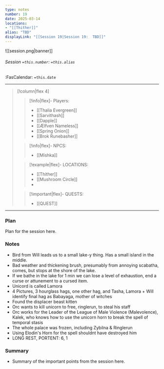 ```yaml
---
type: notes
number: 19
date: 2025-03-14
locations:
- "[[Thither]]"
alias: "TBD"
displayLink: "[[Session 19|Session 19:  TBD]]"
---
```


![[session.png|banner]]
###### Session `=this.number`: `=this.alias`
<span class="sub2">:FasCalendar: `=this.date` </span>
___

> [!column|flex 4]
> 
>> [!info|flex]- Players:
>> - [[Thalia Evergreen]]
>> - [[Sarvithash]]
>> - [[Dapple]]
>> - [[Ælfven Nameless]]
>> - [[Spring Onion]]
>> - [[Brok Runebasher]]
> 
>> [!info|flex]- NPCS:
>> - [[Mishka]]
>
>> [!example|flex]- LOCATIONS:
>> - [[Thither]]
>> - [[Mushroom Circle]]
>> - 
>
>> [!important|flex]- QUESTS:
>> - [[QUEST]]

---

### Plan
Plan for the session here.

### Notes
- Bird from Will leads us to a small lake-y thing. Has a small island in the middle.
- Bad weather and thickening brush, presumably from annoying scabatha, comes, but stops at the shore of the lake.
- If we bathe in the lake for 1 min we can lose a level of exhaustion, end a curse or attunement to a cursed item.
- Unicord is called Lamora
- 4 Pictures, 3 hourglass hags, one other hag, and Tasha, Lamora + Will identify final hag as Babayaga, mother of witches
- Found the displacer beast kitten
- Orc wants to kill unicorn to free, ringlerun, to steal his staff
- Orc works for the Leader of the League of Male Violence (Malevolence), Kalek, who knows how to use the unicorn horn to break the spell of temporal stasis
- The whole palace was frozen, including Zybilna & Ringlerun
- Using Elodin's Horn for the spell shouldnt have destroyed him
- LONG REST, PORTENT: 6, 1

### Summary
- Summary of the important points from the session here.


